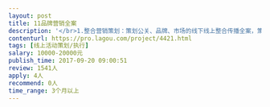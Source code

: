 ```yaml
---                
layout: post       
title: 11品牌营销全案           
description: '</br>1.整合营销策划：策划公关、品牌、市场的线下线上整合传播全案，策划案包含调研、宣传文案、稿件内容、物料管理、key messages、受众定位、周期把控等、</br>2.整合营销执行：1）主题文案。2）三个项目的详细流程及执行管理：芳华电影借势、“姐妹一起淘”预热、“11.11”活动、后续用户沉淀活动</br>'     
contenturl: https://pro.lagou.com/project/4421.html      
tags: [线上活动策划/执行]            
salary: 10000-20000元          
publish_time: 2017-09-20 09:00:51         
review: 1541人                   
apply: 4人                   
recommend: 0人                   
time_range: 3个月以上              
---                 
```

